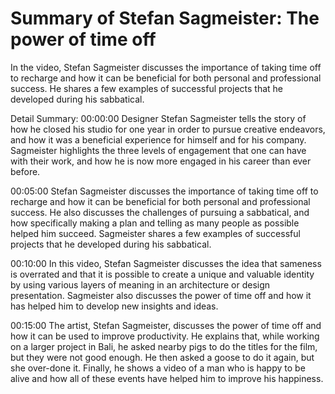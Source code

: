 # Summary of Stefan Sagmeister: The power of time off

In the video, Stefan Sagmeister discusses the importance of taking time off to recharge and how it can be beneficial for both personal and professional success. He shares a few examples of successful projects that he developed during his sabbatical.

Detail Summary: 
00:00:00
Designer Stefan Sagmeister tells the story of how he closed his studio for one year in order to pursue creative endeavors, and how it was a beneficial experience for himself and for his company. Sagmeister highlights the three levels of engagement that one can have with their work, and how he is now more engaged in his career than ever before.

00:05:00
Stefan Sagmeister discusses the importance of taking time off to recharge and how it can be beneficial for both personal and professional success. He also discusses the challenges of pursuing a sabbatical, and how specifically making a plan and telling as many people as possible helped him succeed. Sagmeister shares a few examples of successful projects that he developed during his sabbatical.

00:10:00
In this video, Stefan Sagmeister discusses the idea that sameness is overrated and that it is possible to create a unique and valuable identity by using various layers of meaning in an architecture or design presentation. Sagmeister also discusses the power of time off and how it has helped him to develop new insights and ideas.

00:15:00
The artist, Stefan Sagmeister, discusses the power of time off and how it can be used to improve productivity. He explains that, while working on a larger project in Bali, he asked nearby pigs to do the titles for the film, but they were not good enough. He then asked a goose to do it again, but she over-done it. Finally, he shows a video of a man who is happy to be alive and how all of these events have helped him to improve his happiness.

